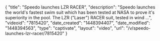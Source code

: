 {
    "title": "Speedo launches LZR RACER",
    "description": "Speedo launches the world's fastest swim suit which has been tested at NASA to prove it's superiority in the pool. The LZR (\"Laser\") RACER suit, tested in wind ...",
    "videoid": "7815420",
    "date_created": "1448394407",
    "date_modified": "1448394563",
    "type": "captivate",
    "layout": "video",
    "url": "\/v\/speedo-launches-lzr-racer\/7815420"
}